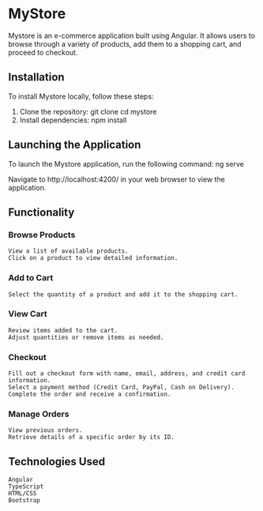 # MyStore
Mystore is an e-commerce application built using Angular. It allows users to browse through a variety of products, add them to a shopping cart, and proceed to checkout. 

## Installation
To install Mystore locally, follow these steps:
1. Clone the repository:
    git clone <repository-url>
    cd mystore
2. Install dependencies:
    npm install

## Launching the Application
To launch the Mystore application, run the following command:
    ng serve

Navigate to http://localhost:4200/ in your web browser to view the application.

## Functionality
### Browse Products
    View a list of available products.
    Click on a product to view detailed information.
### Add to Cart
    Select the quantity of a product and add it to the shopping cart.
### View Cart
    Review items added to the cart.
    Adjust quantities or remove items as needed.
### Checkout
    Fill out a checkout form with name, email, address, and credit card information.
    Select a payment method (Credit Card, PayPal, Cash on Delivery).
    Complete the order and receive a confirmation.
### Manage Orders
    View previous orders.
    Retrieve details of a specific order by its ID.
    
## Technologies Used
    Angular
    TypeScript
    HTML/CSS
    Bootstrap